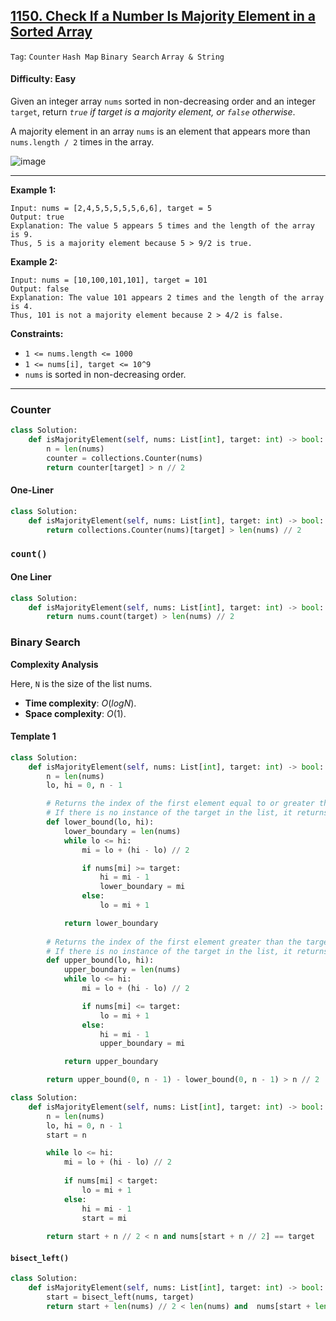 ## [1150. Check If a Number Is Majority Element in a Sorted Array](https://leetcode.com/problems/check-if-a-number-is-majority-element-in-a-sorted-array/)

```Tag```: ```Counter``` ```Hash Map``` ```Binary Search``` ```Array & String```

#### Difficulty: Easy

Given an integer array ```nums``` sorted in non-decreasing order and an integer ```target```, return _```true``` if target is a majority element, or ```false``` otherwise_.

A majority element in an array ```nums``` is an element that appears more than ```nums.length / 2``` times in the array.

![image](https://github.com/quananhle/Python/assets/35042430/96800c8d-8fe8-474b-a903-0ae854306a78)

---

__Example 1:__
```
Input: nums = [2,4,5,5,5,5,5,6,6], target = 5
Output: true
Explanation: The value 5 appears 5 times and the length of the array is 9.
Thus, 5 is a majority element because 5 > 9/2 is true.
```

__Example 2:__
```
Input: nums = [10,100,101,101], target = 101
Output: false
Explanation: The value 101 appears 2 times and the length of the array is 4.
Thus, 101 is not a majority element because 2 > 4/2 is false.
```

__Constraints:__

- ```1 <= nums.length <= 1000```
- ```1 <= nums[i], target <= 10^9```
- ```nums``` is sorted in non-decreasing order.

---

### Counter

```Python
class Solution:
    def isMajorityElement(self, nums: List[int], target: int) -> bool:
        n = len(nums)
        counter = collections.Counter(nums)
        return counter[target] > n // 2
```

#### One-Liner

```Python
class Solution:
    def isMajorityElement(self, nums: List[int], target: int) -> bool:
        return collections.Counter(nums)[target] > len(nums) // 2
```

### ```count()```

#### One Liner

```Python
class Solution:
    def isMajorityElement(self, nums: List[int], target: int) -> bool:
        return nums.count(target) > len(nums) // 2
```

### Binary Search

__Complexity Analysis__

Here, ```N``` is the size of the list nums.

- __Time complexity__: $O(log⁡N)$.
- __Space complexity__: $O(1)$.

#### Template 1

```Python
class Solution:
    def isMajorityElement(self, nums: List[int], target: int) -> bool:
        n = len(nums)
        lo, hi = 0, n - 1

        # Returns the index of the first element equal to or greater than the target.
        # If there is no instance of the target in the list, it returns the length of the list.
        def lower_bound(lo, hi):
            lower_boundary = len(nums)
            while lo <= hi:
                mi = lo + (hi - lo) // 2

                if nums[mi] >= target:
                    hi = mi - 1
                    lower_boundary = mi
                else:
                    lo = mi + 1

            return lower_boundary
        
        # Returns the index of the first element greater than the target.
        # If there is no instance of the target in the list, it returns the length of the list.
        def upper_bound(lo, hi):
            upper_boundary = len(nums)
            while lo <= hi:
                mi = lo + (hi - lo) // 2

                if nums[mi] <= target:
                    lo = mi + 1
                else:
                    hi = mi - 1
                    upper_boundary = mi

            return upper_boundary

        return upper_bound(0, n - 1) - lower_bound(0, n - 1) > n // 2
```

```Python
class Solution:
    def isMajorityElement(self, nums: List[int], target: int) -> bool:
        n = len(nums)
        lo, hi = 0, n - 1
        start = n

        while lo <= hi:
            mi = lo + (hi - lo) // 2
            
            if nums[mi] < target:
                lo = mi + 1
            else:
                hi = mi - 1
                start = mi
            
        return start + n // 2 < n and nums[start + n // 2] == target
```

#### ```bisect_left()```

```Python
class Solution:
    def isMajorityElement(self, nums: List[int], target: int) -> bool:
        start = bisect_left(nums, target)
        return start + len(nums) // 2 < len(nums) and  nums[start + len(nums) // 2] == target
```
